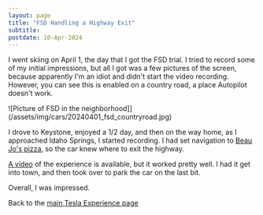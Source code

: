 ```yaml
---
layout: page
title: "FSD Handling a Highway Exit"
subtitle: 
postdate: 10-Apr-2024
---
```

I went skiing on April 1, the day that I got the FSD trial. I tried to record some of my initial impressions, but all I got was a few pictures of the screen, because apparently I'm an idiot and didn't start the video recording. However, you can see this is enabled on a country road, a place Autopilot doesn't work.

![Picture of FSD in the neighborhood]](/assets/img/cars/20240401_fsd_countryroad.jpg)

I drove to Keystone, enjoyed a 1/2 day, and then on the way home, as I approached Idaho Springs, I started recording. I had set navigation to [Beau Jo's pizza](https://www.beaujos.com/), so the car knew where to exit the highway.

<a href="https://youtu.be/HdHbIpap_I8">A video</a> of the experience is available, but it worked pretty well. I had it get into town, and then took over to park the car on the last bit.

Overall, I was impressed.

Back to the [main Tesla Experience page](/projects/tesla/theteslaexperience/)